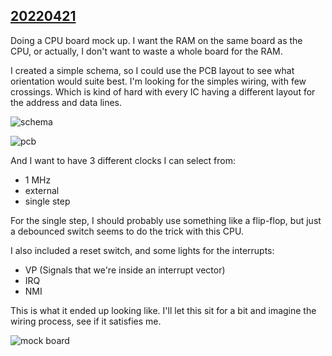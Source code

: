 ## [20220421](20220421.md)
Doing a CPU board mock up.
I want the RAM on the same board as the CPU, or actually, I don't want to waste a whole board for the RAM.

I created a simple schema, so I could use the PCB layout to see what orientation would suite best.
I'm looking for the simples wiring, with few crossings. 
Which is kind of hard with every IC having a different layout for the address and data lines.

![schema](cpu-mock-scm.png)

![pcb](cpu-mock-pcb.png)

And I want to have 3 different clocks I can select from:
* 1 MHz
* external
* single step

For the single step, I should probably use something like a flip-flop, 
but just a debounced switch seems to do the trick with this CPU.

I also included a reset switch, and some lights for the interrupts:
* VP (Signals that we're inside an interrupt vector)
* IRQ
* NMI

This is what it ended up looking like. 
I'll let this sit for a bit and imagine the wiring process, see if it satisfies me.

![mock board](cpu-mock-1.jpg)